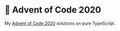 # 🎄 Advent of Code 2020

My [Advent of Code 2020](https://adventofcode.com/2020/) solutions on pure TypeScript.
